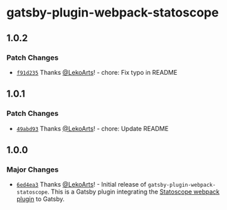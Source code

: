 # gatsby-plugin-webpack-statoscope

## 1.0.2

### Patch Changes

- [`f91d235`](https://github.com/LekoArts/gatsby-plugin-webpack-statoscope/commit/f91d235fc57eb9758ac9eea46abd5ef95ecc1f83) Thanks [@LekoArts](https://github.com/LekoArts)! - chore: Fix typo in README

## 1.0.1

### Patch Changes

- [`49abd93`](https://github.com/LekoArts/gatsby-plugin-webpack-statoscope/commit/49abd93db26a7013a00dcb5c69d73c30e9b9e04f) Thanks [@LekoArts](https://github.com/LekoArts)! - chore: Update README

## 1.0.0

### Major Changes

- [`6ed4ea3`](https://github.com/LekoArts/gatsby-plugin-webpack-statoscope/commit/6ed4ea3601b74f7e194379b0d1425f65012ee6bf) Thanks [@LekoArts](https://github.com/LekoArts)! - Initial release of `gatsby-plugin-webpack-statoscope`. This is a Gatsby plugin integrating the [Statoscope webpack plugin](https://github.com/statoscope/statoscope/tree/master/packages/webpack-plugin) to Gatsby.
